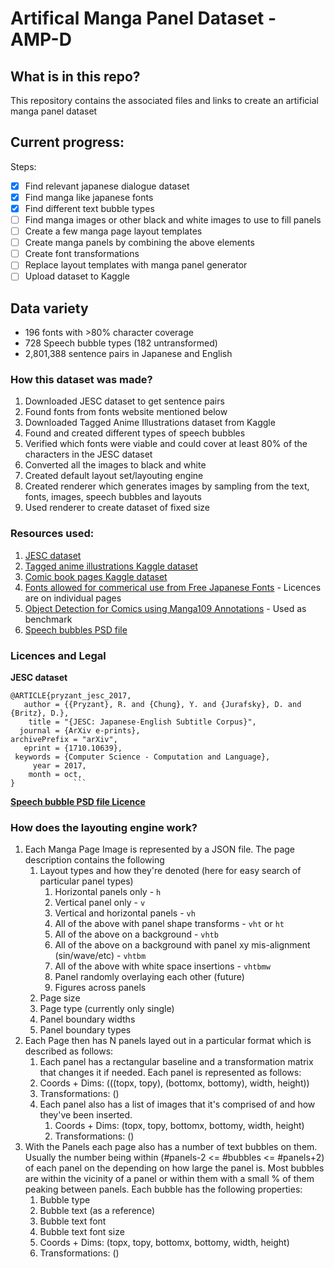 # Artifical Manga Panel Dataset - AMP-D

## What is in this repo?
This repository contains the associated files and links to create an artificial manga panel dataset

## Current progress:

Steps:
- [x] Find relevant japanese dialogue dataset
- [x] Find manga like japanese fonts
- [x] Find different text bubble types
- [ ] Find manga images or other black and white images to use to fill panels
- [ ] Create a few manga page layout templates
- [ ] Create manga panels by combining the above elements
- [ ] Create font transformations
- [ ] Replace layout templates with manga panel generator
- [ ] Upload dataset to Kaggle

## Data variety
- 196 fonts with >80% character coverage
- 728 Speech bubble types (182 untransformed)
- 2,801,388 sentence pairs in Japanese and English

### How this dataset was made?
1. Downloaded JESC dataset to get sentence pairs
2. Found fonts from fonts website mentioned below
3. Downloaded Tagged Anime Illustrations dataset from Kaggle
4. Found and created different types of speech bubbles
5. Verified which fonts were viable and could cover at least 80% of the characters in the JESC dataset
6. Converted all the images to black and white 
7. Created default layout set/layouting engine
8. Created renderer which generates images by sampling from the text, fonts, images, speech bubbles and layouts
9. Used renderer to create dataset of fixed size

### Resources used:

1. [JESC dataset](https://nlp.stanford.edu/projects/jesc/)
2. [Tagged anime illustrations Kaggle dataset](https://www.kaggle.com/mylesoneill/tagged-anime-illustrations)
3. [Comic book pages Kaggle dataset](https://www.kaggle.com/cenkbircanoglu/comic-books-classification)
4. [Fonts allowed for commerical use from Free Japanese Fonts](https://www.freejapanesefont.com/) - Licences are on individual pages
5. [Object Detection for Comics using Manga109 Annotations](https://arxiv.org/pdf/1803.08670.pdf) - Used as benchmark
6. [Speech bubbles PSD file](https://www.deviantart.com/zombiesmile/art/300-Free-Speech-Bubbles-Download-419223430)

### Licences and Legal
**JESC dataset**
```
@ARTICLE{pryzant_jesc_2017,
   author = {{Pryzant}, R. and {Chung}, Y. and {Jurafsky}, D. and {Britz}, D.},
    title = "{JESC: Japanese-English Subtitle Corpus}",
  journal = {ArXiv e-prints},
archivePrefix = "arXiv",
   eprint = {1710.10639},
 keywords = {Computer Science - Computation and Language},
     year = 2017,
    month = oct,
}             ```
```

[**Speech bubble PSD file Licence**](https://friendlystock.com/terms-of-use/)


### How does the layouting engine work?
1. Each Manga Page Image is represented by a JSON file. The page description contains the following
    1. Layout types and how they're denoted (here for easy search of particular panel types)
        1. Horizontal panels only - ```h```
        2. Vertical panel only - ```v```
        3. Vertical and horizontal panels - ```vh```
        4. All of the above with panel shape transforms - ```vht``` or ```ht```
        5. All of the above on a background - ```vhtb```
        6. All of the above on a background with panel xy mis-alignment (sin/wave/etc) - ```vhtbm```
        7. All of the above with white space insertions - ```vhtbmw```
        8. Panel randomly overlaying each other (future)
        9. Figures across panels
    2. Page size
    3. Page type (currently only single)
    4. Panel boundary widths
    5. Panel boundary types
2. Each Page then has N panels layed out in a particular format which is described as follows:
    1. Each panel has a rectangular baseline and a transformation matrix that changes it if needed. Each panel is represented as follows:
      1. Coords + Dims: (((topx, topy), (bottomx, bottomy), width, height))
      2. Transformations: ()
    2. Each panel also has a list of images that it's comprised of and how they've been inserted.
        1. Coords + Dims: (topx, topy, bottomx, bottomy, width, height)
        2. Transformations: ()
3. With the Panels each page also has a number of text bubbles on them. Usually the number being within (#panels-2 <= #bubbles <= #panels+2) of each panel on the depending on how large the panel is. Most bubbles are within the vicinity of a panel or within them with a small % of them peaking between panels. Each bubble has the following properties:
    1. Bubble type
    2. Bubble text (as a reference)
    3. Bubble text font
    4. Bubble text font size
    5. Coords + Dims: (topx, topy, bottomx, bottomy, width, height) 
    6. Transformations: ()